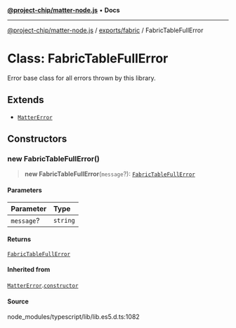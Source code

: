 [**@project-chip/matter-node.js**](../../../README.md) • **Docs**

***

[@project-chip/matter-node.js](../../../modules.md) / [exports/fabric](../README.md) / FabricTableFullError

# Class: FabricTableFullError

Error base class for all errors thrown by this library.

## Extends

- [`MatterError`](../../common/classes/MatterError.md)

## Constructors

### new FabricTableFullError()

> **new FabricTableFullError**(`message`?): [`FabricTableFullError`](FabricTableFullError.md)

#### Parameters

| Parameter | Type |
| :------ | :------ |
| `message`? | `string` |

#### Returns

[`FabricTableFullError`](FabricTableFullError.md)

#### Inherited from

[`MatterError`](../../common/classes/MatterError.md).[`constructor`](../../common/classes/MatterError.md#constructors)

#### Source

node\_modules/typescript/lib/lib.es5.d.ts:1082
